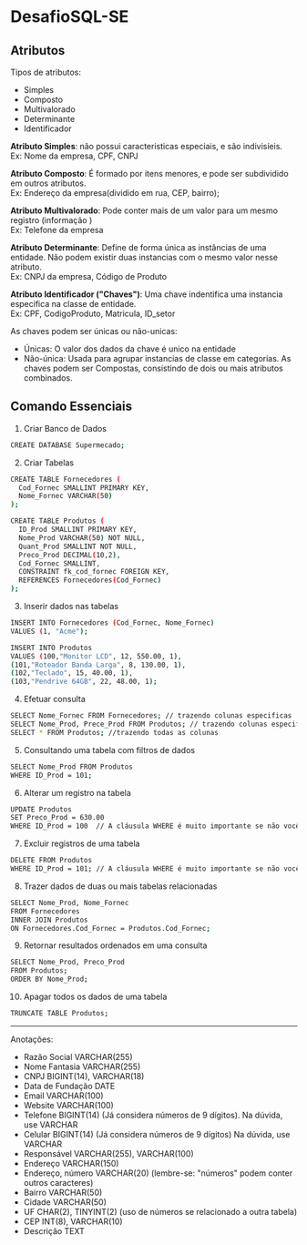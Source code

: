 # DesafioSQL-SE

## Atributos
Tipos de atributos:
- Simples
- Composto
- Multivalorado
- Determinante
- Identificador

**Atributo Simples**: não possui caracteristicas especiais, e são indivisíeis.<br/>
Ex: Nome da empresa, CPF, CNPJ

**Atributo Composto**: É formado por itens menores, e pode ser subdividido em outros atributos. <br/>
Ex: Endereço da empresa(dividido em rua, CEP, bairro);

**Atributo Multivalorado**: Pode conter mais de um valor para um mesmo registro (informação )<br/>
Ex: Telefone da empresa

**Atributo Determinante**: Define de forma única as instâncias de uma entidade. Não podem existir duas instancias com o mesmo valor nesse atributo.<br/>
Ex: CNPJ da empresa, Código de Produto

**Atributo Identificador ("Chaves")**: Uma chave indentifica uma instancia especifica na classe de entidade.<br/>
Ex: CPF, CodigoProduto, Matricula, ID_setor

As chaves podem ser únicas ou não-unicas:
- Únicas: O valor dos dados da chave é unico na entidade
- Não-única: Usada para agrupar instancias de classe em categorias.
As chaves podem ser Compostas, consistindo de dois ou mais atributos  combinados.

## Comando Essenciais

1. Criar Banco de Dados

```bash
CREATE DATABASE Supermecado;
```

2. Criar Tabelas

```bash
CREATE TABLE Fornecedores (
  Cod_Fornec SMALLINT PRIMARY KEY,
  Nome_Fornec VARCHAR(50)
);

CREATE TABLE Produtos (
  ID_Prod SMALLINT PRIMARY KEY,
  Nome_Prod VARCHAR(50) NOT NULL,
  Quant_Prod SMALLINT NOT NULL,
  Preco_Prod DECIMAL(10,2),
  Cod_Fornec SMALLINT,
  CONSTRAINT fk_cod_fornec FOREIGN KEY,
  REFERENCES Fornecedores(Cod_Fornec)
);
```

3. Inserir dados nas tabelas

```bash
INSERT INTO Fornecedores (Cod_Fornec, Nome_Fornec)
VALUES (1, "Acme");

INSERT INTO Produtos
VALUES (100,"Monitor LCD", 12, 550.00, 1),
(101,"Roteador Banda Larga", 8, 130.00, 1),
(102,"Teclado", 15, 40.00, 1),
(103,"Pendrive 64GB", 22, 48.00, 1);
```

4. Efetuar consulta 
```bash
SELECT Nome_Fornec FROM Fornecedores; // trazendo colunas especificas
SELECT Nome_Prod, Prece_Prod FROM Produtos; // trazendo colunas especificas
SELECT * FROM Produtos; //trazendo todas as colunas 
```

5. Consultando uma tabela com filtros de dados
```bash
SELECT Nome_Prod FROM Produtos
WHERE ID_Prod = 101;
```

6. Alterar um registro na tabela
```bash
UPDATE Produtos
SET Preco_Prod = 630.00
WHERE ID_Prod = 100  // A cláusula WHERE é muito importante se não você fará o update em todos os dados da tabela
```

7. Excluir registros de uma tabela
```bash
DELETE FROM Produtos
WHERE ID_Prod = 101; // A cláusula WHERE é muito importante se não você irá deletar todos os dados da tabela
```

8. Trazer dados de duas ou mais tabelas relacionadas
```bash
SELECT Nome_Prod, Nome_Fornec
FROM Fornecedores
INNER JOIN Produtos
ON Fornecedores.Cod_Fornec = Produtos.Cod_Fornec;
```

9. Retornar resultados ordenados em uma consulta
```bash
SELECT Nome_Prod, Preco_Prod
FROM Produtos;
ORDER BY Nome_Prod;
```

10. Apagar todos os dados de uma tabela
```bash
TRUNCATE TABLE Produtos;
```



_________________________________________________________________________________________________________

Anotações:

- Razão Social VARCHAR(255)
- Nome Fantasia VARCHAR(255)
- CNPJ BIGINT(14), VARCHAR(18)
- Data de Fundação DATE
- Email VARCHAR(100)
- Website VARCHAR(100)
- Telefone BIGINT(14) (Já considera números de 9 dígitos). Na dúvida, use VARCHAR
- Celular BIGINT(14) (Já considera números de 9 dígitos) Na dúvida, use VARCHAR
- Responsável VARCHAR(255), VARCHAR(100)
- Endereço VARCHAR(150)
- Endereço, número VARCHAR(20) (lembre-se: "números" podem conter outros caracteres)
- Bairro VARCHAR(50)
- Cidade VARCHAR(50)
- UF CHAR(2), TINYINT(2) (uso de números se relacionado a outra tabela)
- CEP INT(8), VARCHAR(10)
- Descrição TEXT













